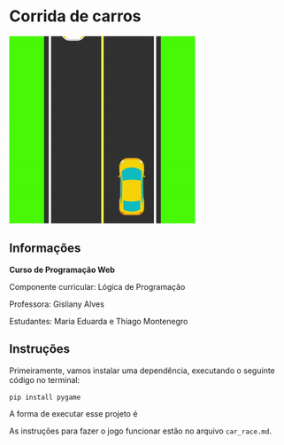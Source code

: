 # Corrida de carros

![alt](assets/car_race.gif)

## Informações

**Curso de Programação Web**

Componente curricular: Lógica de Programação

Professora: Gisliany Alves

Estudantes: Maria Eduarda e Thiago Montenegro

## Instruções

Primeiramente, vamos instalar uma dependência, executando o seguinte código no terminal:

    pip install pygame

A forma de executar esse projeto é 

    

As instruções para fazer o jogo funcionar estão no arquivo `car_race.md`.
